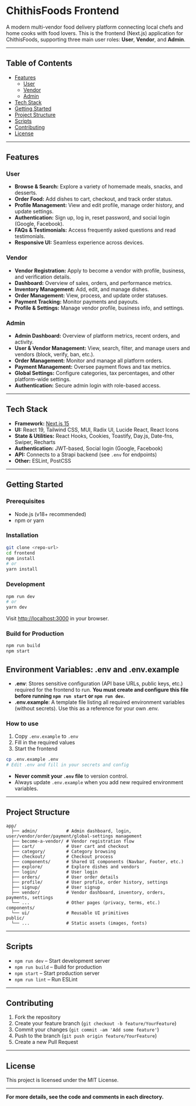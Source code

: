 # ChithisFoods Frontend

A modern multi-vendor food delivery platform connecting local chefs and home cooks with food lovers. This is the frontend (Next.js) application for ChithisFoods, supporting three main user roles: **User**, **Vendor**, and **Admin**.

---

## Table of Contents

- [Features](#features)
  - [User](#user)
  - [Vendor](#vendor)
  - [Admin](#admin)
- [Tech Stack](#tech-stack)
- [Getting Started](#getting-started)
- [Project Structure](#project-structure)
- [Scripts](#scripts)
- [Contributing](#contributing)
- [License](#license)

---

## Features

### User

- **Browse & Search:** Explore a variety of homemade meals, snacks, and desserts.
- **Order Food:** Add dishes to cart, checkout, and track order status.
- **Profile Management:** View and edit profile, manage order history, and update settings.
- **Authentication:** Sign up, log in, reset password, and social login (Google, Facebook).
- **FAQs & Testimonials:** Access frequently asked questions and read testimonials.
- **Responsive UI:** Seamless experience across devices.

### Vendor

- **Vendor Registration:** Apply to become a vendor with profile, business, and verification details.
- **Dashboard:** Overview of sales, orders, and performance metrics.
- **Inventory Management:** Add, edit, and manage dishes.
- **Order Management:** View, process, and update order statuses.
- **Payment Tracking:** Monitor payments and payouts.
- **Profile & Settings:** Manage vendor profile, business info, and settings.

### Admin

- **Admin Dashboard:** Overview of platform metrics, recent orders, and activity.
- **User & Vendor Management:** View, search, filter, and manage users and vendors (block, verify, ban, etc.).
- **Order Management:** Monitor and manage all platform orders.
- **Payment Management:** Oversee payment flows and tax metrics.
- **Global Settings:** Configure categories, tax percentages, and other platform-wide settings.
- **Authentication:** Secure admin login with role-based access.

---

## Tech Stack

- **Framework:** [Next.js 15](https://nextjs.org/)
- **UI:** React 19, Tailwind CSS, MUI, Radix UI, Lucide React, React Icons
- **State & Utilities:** React Hooks, Cookies, Toastify, Day.js, Date-fns, Swiper, Recharts
- **Authentication:** JWT-based, Social login (Google, Facebook)
- **API:** Connects to a Strapi backend (see `.env` for endpoints)
- **Other:** ESLint, PostCSS

---

## Getting Started

### Prerequisites

- Node.js (v18+ recommended)
- npm or yarn

### Installation

```bash
git clone <repo-url>
cd frontend
npm install
# or
yarn install
```

### Development

```bash
npm run dev
# or
yarn dev
```

Visit [http://localhost:3000](http://localhost:3000) in your browser.

### Build for Production

```bash
npm run build
npm start
```

## Environment Variables: .env and .env.example

- **.env**: Stores sensitive configuration (API base URLs, public keys, etc.) required for the frontend to run. **You must create and configure this file before running `npm run start` or `npm run dev`.**
- **.env.example**: A template file listing all required environment variables (without secrets). Use this as a reference for your own .env.

### How to use
1. Copy `.env.example` to `.env`
2. Fill in the required values
3. Start the frontend

```bash
cp .env.example .env
# Edit .env and fill in your secrets and config
```

- **Never commit your `.env` file** to version control.
- Always update `.env.example` when you add new required environment variables.

---

## Project Structure

```
app/
  ├── admin/           # Admin dashboard, login, user/vendor/order/payment/global-settings management
  ├── become-a-vendor/ # Vendor registration flow
  ├── cart/            # User cart and checkout
  ├── category/        # Category browsing
  ├── checkout/        # Checkout process
  ├── components/      # Shared UI components (Navbar, Footer, etc.)
  ├── explore/         # Explore dishes and vendors
  ├── login/           # User login
  ├── orders/          # User order details
  ├── profile/         # User profile, order history, settings
  ├── signup/          # User signup
  ├── vendor/          # Vendor dashboard, inventory, orders, payments, settings
  └── ...              # Other pages (privacy, terms, etc.)
components/
  └── ui/              # Reusable UI primitives
public/
  └── ...              # Static assets (images, fonts)
```

---

## Scripts

- `npm run dev` – Start development server
- `npm run build` – Build for production
- `npm start` – Start production server
- `npm run lint` – Run ESLint

---

## Contributing

1. Fork the repository
2. Create your feature branch (`git checkout -b feature/YourFeature`)
3. Commit your changes (`git commit -am 'Add some feature'`)
4. Push to the branch (`git push origin feature/YourFeature`)
5. Create a new Pull Request

---

## License

This project is licensed under the MIT License.

---

**For more details, see the code and comments in each directory.**
